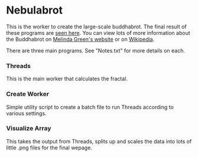 # Nebulabrot

This is the worker to create the large-scale buddhabrot.  The final result of these programs are [seen here](nebula.scottandmichelle.net/nebula/index.html).  You can view lots of more information about the Buddhabrot on [Melinda Green's website](http://superliminal.com/fractals/) or on [Wikipedia](https://en.wikipedia.org/wiki/Buddhabrot).

There are three main programs.  See "Notes.txt" for more details on each.

### Threads

This is the main worker that calculates the fractal.

### Create Worker

Simple utility script to create a batch file to run Threads according to various settings.

### Visualize Array

This takes the output from Threads, splits up and scales the data into lots of little .png files for the final wepage.
